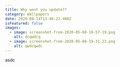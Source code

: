 ```yaml
---
title: Why wont you update??
category: Wallpapers
date: 2020-08-14T13:46:22.480Z
isFeatured: false
images:
  - image: screenshot-from-2020-05-08-18-57-19.png
    alt: dcqwdcq
  - image: screenshot-from-2020-05-08-19-31-23.png
    alt: qwdcqwdc
---
```

asdc